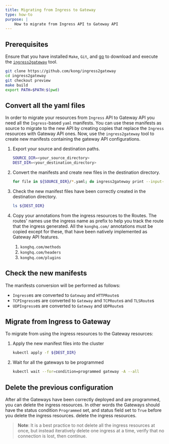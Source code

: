 ```yaml
---
title: Migrating from Ingress to Gateway
type: how-to
purpose: |
    How to migrate from Ingress API to Gateway API
---
```


## Prerequisites

Ensure that you have installed `Make`, `Git`, and [go][go] to download and execute
the [`ingress2gateway`][ingress2gateway] tool.

```bash
git clone https://github.com/kong/ingress2gateway
cd ingress2gateway
git checkout preview
make build
export PATH=$PATH:$(pwd)
```

[go]: https://go.dev/dl/
[ingress2gateway]: https://github.com/kubernetes-sigs/ingress2gateway

## Convert all the yaml files

In order to migrate your resources from `Ingress` API to Gateway API you need all
the `Ingress`-based `yaml` manifests. You can use these manifests as source to
migrate to the new API by creating copies that replace the `Ingress` resources
with Gateway API ones. Now, use the `ingress2gateway` tool to create new manifests
containing the gateway API configurations.

1. Export your source and destination paths.

    ```bash
    SOURCE_DIR=<your_source_directory>
    DEST_DIR=<your_destination_directory>
    ```

1. Convert the manifests and create new files in the destination directory.

    ```bash
    for file in ${SOURCE_DIR}/*.yaml; do ingress2gateway print --input-file ${file} -A --providers=kong --all-resources > ${DEST_DIR}/$(basename -- $file); done
    ```

1. Check the new manifest files have been correctly created in the destination directory.

    ```bash
    ls ${DEST_DIR}
    ```

1. Copy your annotations from the ingress resources to the Routes. The routes' names
   use the ingress name as prefix to help you track the route that the ingress
   generated. All the `konghq.com/` annotations must be copied except for these,
   that have been natively implemented as Gateway API features.

   1. `konghq.com/methods`
   1. `konghq.com/headers`
   1. `konghq.com/plugins`

## Check the new manifests

The manifests conversion will be performed as follows:

- `Ingress`es are converted to `Gateway` and `HTTPRoute`s
- `TCPIngress`es are converted to `Gateway` and `TCPRoute`s and `TLSRoute`s
- `UDPIngress`es are converted to `Gateway` and `UDPRoute`s

## Migrate from Ingress to Gateway

To migrate from using the ingress resources to the Gateway resources:

1. Apply the new manifest files into the cluster

    ```bash
    kubectl apply -f ${DEST_DIR}
    ```

1. Wait for all the gateways to be programmed

    ```bash
    kubectl wait --for=condition=programmed gateway -A --all
    ```

## Delete the previous configuration

After all the Gateways have been correctly deployed and are programmed, you can
delete the ingress resources. In other words the Gateways should have the status
condition `Programmed` set, and status field set to `True` before you delete the
ingress resources. delete the ingress resources.

> **Note**: It is a best practice to not delete all the ingress resources at once,
> but instead iteratively delete one ingress at a time, verify that no connection
> is lost, then continue.

